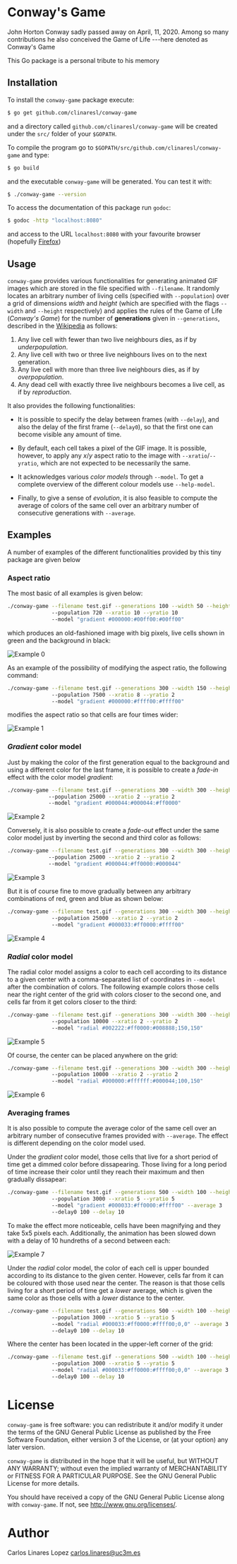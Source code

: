 # Conway's Game

John Horton Conway sadly passed away on April, 11, 2020. Among so many
contributions he also conceived the Game of Life ---here denoted as Conway's
Game

This Go package is a personal tribute to his memory


## Installation

To install the `conway-game` package execute:

``` sh
$ go get github.com/clinaresl/conway-game
```

and a directory called `github.com/clinaresl/conway-game` will be created under
the `src/` folder of your `$GOPATH`.

To compile the program go to `$GOPATH/src/github.com/clinaresl/conway-game` and
type:

``` sh
$ go build
```

and the executable `conway-game` will be generated. You can test it with:

``` sh
$ ./conway-game --version
```

To access the documentation of this package run `godoc`:

```sh
$ godoc -http "localhost:8080"
```

and access to the URL `localhost:8080` with your favourite browser (hopefully
[Firefox](https://www.mozilla.org/en-US/firefox/new/))


## Usage

`conway-game` provides various functionalities for generating animated GIF
images which are stored in the file specified with `--filename`. It randomly
locates an arbitrary number of living cells (specified with `--population`) over
a grid of dimensions *width* and *height* (which are specified with the flags
`--width` and `--height` respectively) and applies the rules of the Game of Life
(*Conway's Game*) for the number of **generations** given in `--generations`,
described in the
[Wikipedia](https://en.wikipedia.org/wiki/Conway%27s_Game_of_Life) as follows:

1. Any live cell with fewer than two live neighbours dies, as if by
   *underpopulation*.
2. Any live cell with two or three live neighbours lives on to the next
   generation.
3. Any live cell with more than three live neighbours dies, as if by
   *overpopulation*.
4. Any dead cell with exactly three live neighbours becomes a live cell, as if
   by *reproduction*.

It also provides the following functionalities:

* It is possible to specify the delay between frames (with `--delay`), and also
  the delay of the first frame (`--delay0`), so that the first one can become
  visible any amount of time.
  
* By default, each cell takes a pixel of the GIF image. It is possible, however,
  to apply any *x*/*y* aspect ratio to the image with `--xratio`/`--yratio`,
  which are not expected to be necessarily the same.

* It acknowledges various *color models* through `--model`. To get a complete
  overview of the different colour models use `--help-model`.

* Finally, to give a sense of *evolution*, it is also feasible to compute the
  average of colors of the same cell over an arbitrary number of consecutive
  generations with `--average`.


## Examples

A number of examples of the different functionalities provided by this tiny
package are given below

### Aspect ratio

The most basic of all examples is given below:

``` sh
./conway-game --filename test.gif --generations 100 --width 50 --height 50 
              --population 720 --xratio 10 --yratio 10 
              --model "gradient #000000:#00ff00:#00ff00"
```

which produces an old-fashioned image with big pixels, live cells shown in green
and the background in black:

![Example 0](pics/example-0.gif)

As an example of the possibility of modifying the aspect ratio, the following
command:

```sh
./conway-game --filename test.gif --generations 300 --width 150 --height 150 
              --population 7500 --xratio 8 --yratio 2 
              --model "gradient #000000:#ffff00:#ffff00"
```

modifies the aspect ratio so that cells are four times wider:

![Example 1](pics/example-1.gif)

### *Gradient* color model

Just by making the color of the first generation equal to the background and
using a different color for the last frame, it is possible to create a *fade-in*
effect with the color model *gradient*:

```sh
./conway-game --filename test.gif --generations 300 --width 300 --height 300 
             --population 25000 --xratio 2 --yratio 2 
             --model "gradient #000044:#000044:#ff0000"
```

![Example 2](pics/example-2.gif)

Conversely, it is also possible to create a *fade-out* effect under the same
color model just by inverting the second and third color as follows:

```sh
./conway-game --filename test.gif --generations 300 --width 300 --height 300 
             --population 25000 --xratio 2 --yratio 2 
             --model "gradient #000044:#ff0000:#000044"
```

![Example 3](pics/example-3.gif)

But it is of course fine to move gradually between any arbitrary combinations of
red, green and blue as shown below:

```sh
./conway-game --filename test.gif --generations 300 --width 300 --height 300 
              --population 25000 --xratio 2 --yratio 2 
              --model "gradient #000033:#ff0000:#ffff00"
```

![Example 4](pics/example-4.gif)

### *Radial* color model

The radial color model assigns a color to each cell according to its distance to
a given center with a comma-separated list of coordinates in `--model` after the
combination of colors. The following example colors those cells near the right
center of the grid with colors closer to the second one, and cells far from it
get colors closer to the third:

```sh
./conway-game --filename test.gif --generations 300 --width 300 --height 300 
              --population 10000 --xratio 2 --yratio 2 
              --model "radial #002222:#ff0000:#008888;150,150"
```

![Example 5](pics/example-5.gif)

Of course, the center can be placed anywhere on the grid:

```sh
./conway-game --filename test.gif --generations 300 --width 300 --height 300 
              --population 10000 --xratio 2 --yratio 2 
              --model "radial #000000:#ffffff:#000044;100,150"
```

![Example 6](pics/example-6.gif)


### Averaging frames

It is also possible to compute the average color of the same cell over an
arbitrary number of consecutive frames provided with `--average`. The effect is
different depending on the color model used.

Under the *gradient* color model, those cells that live for a short period of
time get a dimmed color before dissapearing. Those living for a long period of
time increase their color until they reach their maximum and then gradually
dissapear:

```sh
./conway-game --filename test.gif --generations 500 --width 100 --height 100 
              --population 3000 --xratio 5 --yratio 5
              --model "gradient #000033:#ff0000:#ffff00" --average 3
              --delay0 100 --delay 10 
```

To make the effect more noticeable, cells have been magnifying and they take 5x5
pixels each. Additionally, the animation has been slowed down with a delay of 10
hundreths of a second between each:

![Example 7](pics/example-7.gif)

Under the *radial* color model, the color of each cell is upper bounded
according to its distance to the given center. However, cells far from it can be
coloured with those used near the center. The reason is that those cells living
for a short period of time get a *lower* average, which is given the same color
as those cells with a *lower* distance to the center.

```sh
./conway-game --filename test.gif --generations 500 --width 100 --height 100 
              --population 3000 --xratio 5 --yratio 5 
              --model "radial #000033:#ff0000:#ffff00;0,0" --average 3 
              --delay0 100 --delay 10 
```

Where the center has been located in the upper-left corner of the grid:

```sh
./conway-game --filename test.gif --generations 500 --width 100 --height 100 
              --population 3000 --xratio 5 --yratio 5 
              --model "radial #000033:#ff0000:#ffff00;0,0" --average 3
              --delay0 100 --delay 10 
```




# License #

`conway-game` is free software: you can redistribute it and/or modify it under
the terms of the GNU General Public License as published by the Free Software
Foundation, either version 3 of the License, or (at your option) any later
version.

`conway-game` is distributed in the hope that it will be useful, but WITHOUT ANY
WARRANTY; without even the implied warranty of MERCHANTABILITY or FITNESS FOR A
PARTICULAR PURPOSE. See the GNU General Public License for more details.

You should have received a copy of the GNU General Public License along with
`conway-game`. If not, see <http://www.gnu.org/licenses/>.


# Author #

Carlos Linares Lopez <carlos.linares@uc3m.es>
